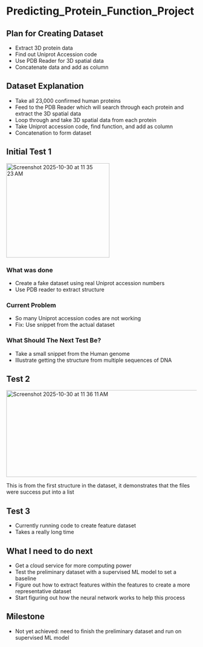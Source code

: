 # Predicting_Protein_Function_Project

## Plan for Creating Dataset

- Extract 3D protein data
- Find out Uniprot Accession code
- Use PDB Reader for 3D spatial data
- Concatenate data and add as column

## Dataset Explanation

- Take all 23,000 confirmed human proteins
- Feed to the PDB Reader which will search through each protein and extract the 3D spatial data
- Loop through and take 3D spatial data from each protein
- Take Uniprot accession code, find function, and add as column
- Concatenation to form dataset

## Initial Test 1
<img width="273" height="250" alt="Screenshot 2025-10-30 at 11 35 23 AM" src="https://github.com/user-attachments/assets/b96497f3-65f0-42b9-b779-e9e5ebe68e9a" />


### What was done
- Create a fake dataset using real Uniprot accession numbers
- Use PDB reader to extract structure

### Current Problem
- So many Uniprot accession codes are not working
- Fix: Use snippet from the actual dataset

### What Should The Next Test Be?
- Take a small snippet from the Human genome
- Illustrate getting the structure from multiple sequences of DNA

## Test 2
<img width="596" height="230" alt="Screenshot 2025-10-30 at 11 36 11 AM" src="https://github.com/user-attachments/assets/970b501d-b50c-4771-a8c2-06a3c3a43292" />


This is from the first structure in the dataset, it demonstrates that the files were success put into a list

## Test 3

- Currently running code to create feature dataset
- Takes a really long time

## What I need to do next

- Get a cloud service for more computing power
- Test the preliminary dataset with a supervised ML model to set a baseline
- Figure out how to extract features within the features to create a more representative dataset
- Start figuring out how the neural network works to help this process

## Milestone

- Not yet achieved: need to finish the preliminary dataset and run on supervised ML model
